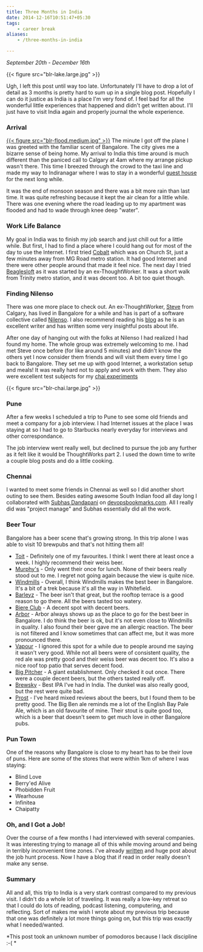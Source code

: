 ```yaml
---
title: Three Months in India
date: 2014-12-16T10:51:47+05:30
tags:
    - career break
aliases:
    - /three-months-in-india

---
```


*September 20th - December 16th*

{{< figure src="blr-lake.large.jpg" >}}

Ugh, I left this post until way too late. Unfortunately I'll have to drop a lot of detail as 3 months is pretty hard to
sum up in a single blog post. Hopefully I can do it justice as India is a place I'm very fond of. I feel bad for all the
wonderful little experiences that happened and didn't get written about. I'll just have to visit India again and
properly journal the whole experience.

### Arrival

[{{< figure src="blr-flood.medium.jpg" >}}][blr-flood]
The minute I got off the plane I was greeted with the familiar scent of Bangalore. The city gives me a bizarre sense of
being home. My arrival to India this time around is much different than the paniced call to Calgary at 4am where my
arrange pickup wasn't there. This time I breezed through the crowd to the taxi line and made my way to Indiranagar where
I was to stay in a wonderful [guest house][guest-house] for the next long while.

[guest-house]: https://www.airbnb.co.in/rooms/1009953
[indaranagar]: http://www.bangalorean.co.in/2013/06/about-indira-nagar-bangalore.html

It was the end of monsoon season and there was a bit more rain than last time. It was quite refreshing because it kept
the air clean for a little while. There was one evening where the road leading up to my apartment was flooded and had to
wade through knee deep "water".

[blr-flood]: /images/blog/career-break/blr-flood.jpg

### Work Life Balance

My goal in India was to finish my job search and just chill out for a little while. But first, I had to find a place
where I could hang out for most of the day to use the Internet. I first tried [Cobalt][cobalt] which was on Church St,
just a few minutes away from MG Road metro station. It had good Internet and there were other people around that made it
feel nice. The next day I tried [Beaglesloft][beaglesloft] as it was started by an ex-ThoughtWorker. It was a short walk from Trinity metro station, and it was decent too. A bit too quiet though.

[cobalt]: http://www.cobaltblr.com/
[beaglesloft]: http://www.beaglesloft.com/

### Finding Nilenso

There was one more place to check out. An ex-ThoughtWorker, [Steve][steve] from Calgary, has lived in Bangalore for a
while and has is part of a software collective called [Nilenso][nilenso]. I also recommend reading his
[blog][steves-blog] as he is an excellent writer and has written some very insightful posts about life.

[steve]: https://twitter.com/deobald
[steves-blog]: http://blog.deobald.ca/
[nilenso]: http://nilenso.com/

After one day of hanging out with the folks at Nilenso I had realized I had found my home. The whole group was extremely
welcoming to me. I had met Steve once before (for like around 5 minutes) and didn't know the others yet I now consider
them friends and will visit them every time I go back to Bangalore. They set me up with good Internet, a workstation
setup and meals! It was really hard not to apply and work with them. They also were excellent test subjects for my
[chai experiments](https://twitter.com/todayschai)

{{< figure src="blr-chai.large.jpg" >}}

### Pune

After a few weeks I scheduled a trip to Pune to see some old friends and meet a company for a job interview. I had
Internet issues at the place I was staying at so I had to go to Starbucks nearly everyday for interviews and other
correspondance.

The job interview went really well, but declined to pursue the job any further as it felt like it would be ThoughtWorks
part 2. I used the down time to write a couple blog posts and do a little cooking.

### Chennai

I wanted to meet some friends in Chennai as well so I did another short outing to see them. Besides eating awesome South
Indian food all day long I collaborated with [Subhas Dandapani][subhas] on [devopsbookmarks.com][devopsbookmarks]. All I
really did was "project manage" and Subhas essentially did all the work.

[subhas]: https://twitter.com/rdsubhas
[devopsbookmarks]: http://www.devopsbookmarks.com/

### Beer Tour

Bangalore has a beer scene that's growing strong. In this trip alone I was able to visit 10 brewpubs and that's not
hitting them all!

* [Toit][toit] - Definitely one of my favourites. I think I went there at least once a week. I highly recommend their
  weiss beer.
* [Murphy's][murphys] - Only went their once for lunch. None of their beers really stood out to me. I regret not going
  again because the view is quite nice.
* [Windmills][windmills] - Overall, I think Windmills makes the best beer in Bangalore. It's a bit of a trek because
  it's all the way in Whitefield.
* [Barleyz][barleyz] - The beer isn't that great, but the rooftop terrace is a good reason to go there. All the beers
  tasted too watery.
* [Biere Club][biere-club] - A decent spot with decent beers.
* [Arbor][arbor] - Arbor always shows up as the place to go for the best beer in Bangalore. I do think the beer is ok,
  but it's not even close to Windmills in quality. I also found their beer gave me an allergic reaction. The beer is not
  filtered and I know sometimes that can affect me, but it was more pronounced there.
* [Vapour][vapour] - I ignored this spot for a while due to people around me saying it wasn't very good. While not all
  beers were of consistent quality, the red ale was pretty good and their weiss beer was decent too. It's also a nice
  roof top patio that serves decent food.
* [Big Pitcher][big-pitcher] - A giant establishment. Only checked it out once. There were a couple decent beers, but
  the others tasted really off.
* [Brewsky][brewsky] - Best IPA I've had in India. The dunkel was also really good, but the rest were quite bad.
* [Prost][prost] - I've heard mixed reviews about the beers, but I found them to be pretty good. The Big Ben ale reminds
  me a lot of the English Bay Pale Ale, which is an old favourite of mine. Their stout is quite good too, which is a
  beer that doesn't seem to get much love in other Bangalore pubs.

[toit]: http://toit.in/
[murphys]: http://www.murphysbrewhouse.in/
[windmills]: http://windmillscraftworks.com/
[barleyz]: http://www.barleyz.com/
[biere-club]: http://thebiereclub.com/
[arbor]: http://www.arborbrewing.com/locations/india/
[vapour]: https://www.facebook.com/VapourBangalore
[big-pitcher]: https://www.facebook.com/Bigpitcher
[brewsky]: http://www.brewsky.in/
[prost]: http://prost.in/

### Pun Town

One of the reasons why Bangalore is close to my heart has to be their love of puns. Here are some of the stores that
were within 1km of where I was staying:

- Blind Love
- Berry'ed Alive
- Phobidden Fruit
- Wearhouse
- Infinitea
- Chaipatty

### Oh, and I Got a Job!

Over the course of a few months I had interviewed with several companies. It was interesting trying to manage all of
this while moving around and being in terribly inconvenient time zones. I've already [written][job-post] and huge post
about the job hunt process. Now I have a blog that if read in order really doesn't make any sense.

[job-post]: /joining-soundcloud-and-moving-to-berlin/

### Summary

All and all, this trip to India is a very stark contrast compared to my previous visit. I didn't do a whole lot of
traveling. It was really a low-key retreat so that I could do lots of reading, podcast listening, computering, and
reflecting. Sort of makes me wish I wrote about my previous trip because that one was definitely a lot more things going
on, but this trip was exactly what I needed/wanted.

*This post took an unknown number of pomodoros because I lack discipline :-( *


